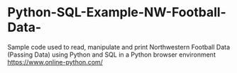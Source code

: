 # Python-SQL-Example-NW-Football-Data-
Sample code used to read, manipulate and print Northwestern Football Data (Passing Data) using Python and SQL in a Python browser environment https://www.online-python.com/


